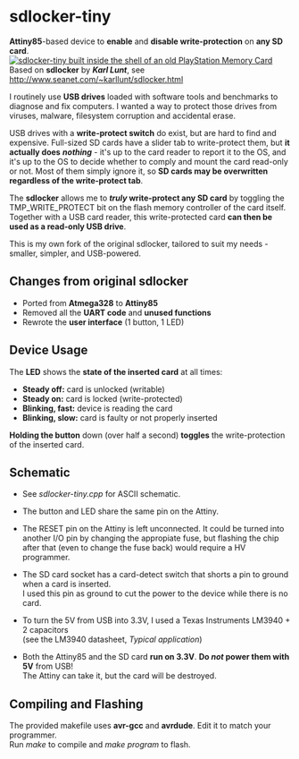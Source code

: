 sdlocker-tiny
=============
**Attiny85**-based device to **enable** and **disable write-protection** on **any SD card**.
[![sdlocker-tiny built inside the shell of an old PlayStation Memory Card](https://raw.githubusercontent.com/Nephiel/sdlocker-tiny/gh-pages/img/sdlocker-tiny-sm.jpg "sdlocker-tiny built inside the shell of an old PlayStation Memory Card")](https://raw.githubusercontent.com/Nephiel/sdlocker-tiny/gh-pages/img/sdlocker-tiny.jpg)  
Based on **sdlocker** by ***Karl Lunt***, see http://www.seanet.com/~karllunt/sdlocker.html


I routinely use **USB drives** loaded with software tools and benchmarks to diagnose and fix computers. I wanted a way to protect those drives from viruses, malware, filesystem corruption and accidental erase.

USB drives with a **write-protect switch** do exist, but are hard to find and expensive. Full-sized SD cards have a slider tab to write-protect them, but **it actually does** ***nothing*** - it's up to the card reader to report it to the OS, and it's up to the OS to decide whether to comply and mount the card read-only or not. Most of them simply ignore it, so **SD cards may be overwritten regardless of the write-protect tab**.

The **sdlocker** allows me to ***truly* write-protect any SD card** by toggling the TMP\_WRITE\_PROTECT bit on the flash memory controller of the card itself. Together with a USB card reader, this write-protected card **can then be used as a read-only USB drive**.

This is my own fork of the original sdlocker, tailored to suit my needs - smaller, simpler, and USB-powered.


Changes from original sdlocker
------------------------------

- Ported from **Atmega328** to **Attiny85**
- Removed all the **UART code** and **unused functions**
- Rewrote the **user interface** (1 button, 1 LED)


Device Usage
------------

The **LED** shows the **state of the inserted card** at all times:
- **Steady off:** card is unlocked (writable)
- **Steady on:** card is locked (write-protected)
- **Blinking, fast:** device is reading the card
- **Blinking, slow:** card is faulty or not properly inserted

**Holding the button** down (over half a second) **toggles** the write-protection of the inserted card.


Schematic
---------

- See *sdlocker-tiny.cpp* for ASCII schematic.

- The button and LED share the same pin on the Attiny.

- The RESET pin on the Attiny is left unconnected. It could be turned into another I/O pin by changing the appropiate fuse, but flashing the chip after that (even to change the fuse back) would require a HV programmer.

- The SD card socket has a card-detect switch that shorts a pin to ground when a card is inserted.  
  I used this pin as ground to cut the power to the device while there is no card.

- To turn the 5V from USB into 3.3V, I used a Texas Instruments LM3940 + 2 capacitors  
  (see the LM3940 datasheet, *Typical application*)

- Both the Attiny85 and the SD card **run on 3.3V**. **Do *not* power them with 5V** from USB!  
  The Attiny can take it, but the card will be destroyed.


Compiling and Flashing
----------------------

The provided makefile uses **avr-gcc** and **avrdude**. Edit it to match your programmer.  
Run *make* to compile and *make program* to flash.

